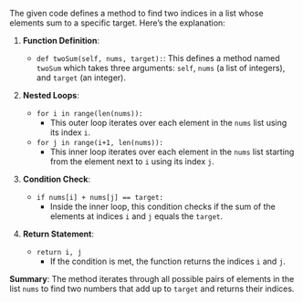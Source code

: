 The given code defines a method to find two indices in a list whose elements sum to a specific target. Here’s the explanation:

1. **Function Definition**:
    - `def twoSum(self, nums, target):`: This defines a method named `twoSum` which takes three arguments: `self`, `nums` (a list of integers), and `target` (an integer).

2. **Nested Loops**:
    - `for i in range(len(nums)):`
        - This outer loop iterates over each element in the `nums` list using its index `i`.
    - `for j in range(i+1, len(nums)):`
        - This inner loop iterates over each element in the `nums` list starting from the element next to `i` using its index `j`.

3. **Condition Check**:
    - `if nums[i] + nums[j] == target:`
        - Inside the inner loop, this condition checks if the sum of the elements at indices `i` and `j` equals the `target`.

4. **Return Statement**:
    - `return i, j`
        - If the condition is met, the function returns the indices `i` and `j`.

**Summary**: The method iterates through all possible pairs of elements in the list `nums` to find two numbers that add up to `target` and returns their indices.
